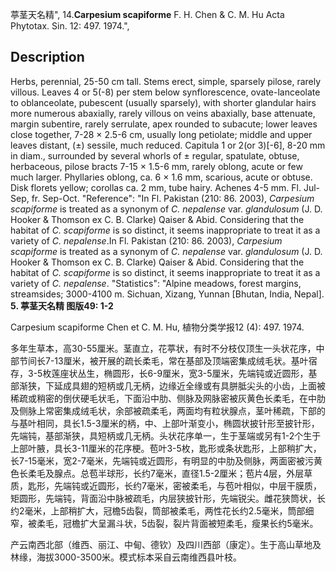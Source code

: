 葶茎天名精",
14.**Carpesium scapiforme** F. H. Chen & C. M. Hu Acta Phytotax. Sin. 12: 497. 1974.",

## Description
Herbs, perennial, 25-50 cm tall. Stems erect, simple, sparsely pilose, rarely villous. Leaves 4 or 5(-8) per stem below synflorescence, ovate-lanceolate to oblanceolate, pubescent (usually sparsely), with shorter glandular hairs more numerous abaxially, rarely villous on veins abaxially, base attenuate, margin subentire, rarely serrulate, apex rounded to subacute; lower leaves close together, 7-28 × 2.5-6 cm, usually long petiolate; middle and upper leaves distant, (±) sessile, much reduced. Capitula 1 or 2(or 3)[-6], 8-20 mm in diam., surrounded by several whorls of ± regular, spatulate, obtuse, herbaceous, pilose bracts 7-15 × 1.5-6 mm, rarely oblong, acute or few much larger. Phyllaries oblong, ca. 6 × 1.6 mm, scarious, acute or obtuse. Disk florets yellow; corollas ca. 2 mm, tube hairy. Achenes 4-5 mm. Fl. Jul-Sep, fr. Sep-Oct.
  "Reference": "In Fl. Pakistan (210: 86. 2003), *Carpesium scapiforme* is treated as a synonym of *C. nepalense* var. *glandulosum* (J. D. Hooker &amp; Thomson ex C. B. Clarke) Qaiser &amp; Abid. Considering that the habitat of *C. scapiforme* is so distinct, it seems inappropriate to treat it as a variety of *C. nepalense*.In Fl. Pakistan (210: 86. 2003), *Carpesium scapiforme* is treated as a synonym of *C. nepalense* var. *glandulosum* (J. D. Hooker &amp; Thomson ex C. B. Clarke) Qaiser &amp; Abid. Considering that the habitat of *C. scapiforme* is so distinct, it seems inappropriate to treat it as a variety of *C. nepalense*.
  "Statistics": "Alpine meadows, forest margins, streamsides; 3000-4100 m. Sichuan, Xizang, Yunnan [Bhutan, India, Nepal].
**5. 葶茎天名精 图版49: 1-2**

Carpesium scapiforme Chen et C. M. Hu, 植物分类学报12 (4): 497. 1974.

多年生草本，高30-55厘米。茎直立，花葶状，有时不分枝仅顶生一头状花序，中部节间长7-13厘米，被开展的疏长柔毛，常在基部及顶端密集成绒毛状。基叶宿存，3-5枚莲座状丛生，椭圆形，长6-9厘米，宽3-5厘米，先端钝或近圆形，基部渐狭，下延成具翅的短柄或几无柄，边缘近全缘或有具胼胝尖头的小齿，上面被稀疏或稍密的倒伏硬毛状毛，下面沿中肋、侧脉及网脉密被灰黄色长柔毛，在中肋及侧脉上常密集成绒毛状，余部被疏柔毛，两面均有粒状腺点，茎叶稀疏，下部的与基叶相同，具长1.5-3厘米的柄，中、上部叶渐变小，椭圆状披针形至披针形，先端钝，基部渐狭，具短柄或几无柄。头状花序单一，生于茎端或另有1-2个生于上部叶腋，具长3-11厘米的花序梗。苞叶3-5枚，匙形或条状匙形，上部稍扩大，长7-15毫米，宽2-7毫米，先端钝或近圆形，有明显的中肋及侧脉，两面密被污黄色长柔毛及腺点。总苞半球形，长约7毫米，直径1.5-2厘米；苞片4层，外层草质，匙形，先端钝或近圆形，长约7毫米，密被柔毛，与苞叶相似，中层干膜质，矩圆形，先端钝，背面沿中脉被疏毛，内层狭披针形，先端锐尖。雌花狭筒状，长约2毫米，上部稍扩大，冠檐5齿裂，筒部被柔毛，两性花长约2.5毫米，筒部细窄，被柔毛，冠檐扩大呈漏斗状，5齿裂，裂片背面被短柔毛，瘦果长约5毫米。

产云南西北部（维西、丽江、中甸、德钦）及四川西部（康定）。生于高山草地及林缘，海拔3000-3500米。模式标本采自云南维西县叶枝。
